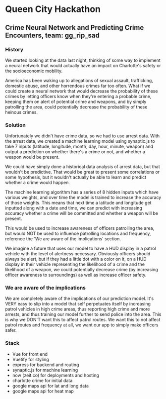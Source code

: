 # Queen City Hackathon

## Crime Neural Network and Predicting Crime Encounters, team: gg_rip_sad

### History

We started looking at the data last night, thinking of some way to implement a neural network that would actually have an impact on Charlotte's safety or the socioeconomic mobility. 

America has been waking up to allegations of sexual assault, trafficking, domestic abuse, and other horrendous crimes far too often. What if we could create a neural network that would decrease the probability of these crimes by letting officers know when they're entering a probable crime, keeping them on alert of potential crime and weapons, and by simply patrolling the area, could potentially decrease the probability of these heinous crimes. 

### Solution

Unfortunately we didn't have crime data, so we had to use arrest data. With the arrest data, we created a machine learning model using synaptic.js to take 7 inputs (latitude, longitude, month, day, hour, minute, weapon) and output a prediction on whether there's a crime or not, and whether a weapon would be present. 

We could have simply done a historical data analysis of arrest data, but that wouldn't be predictive. That would be great to present some correlations or some hypothesis, but it wouldn't actually be able to learn and predict whether a crime would happen. 

The machine learning algorithm has a series of 8 hidden inputs which have various weights, and over time the model is trained to increase the accuracy of those weights. This means that next time a latitude and longitude get inputted along with a date and time, we can predict with increasing accuracy whether a crime will be committed and whether a weapon will be present.  

This would be used to increase awareness of officers patrolling the area, but would NOT be used to influence patrolling locations and frequency, reference the 'We are aware of the implications' section. 

We imagine a future that uses our model to have a HUD display in a patrol vehicle with the level of alertness necessary. Obviously officers should always be alert, but if they had a little dot with a color on it, on a HUD display in their vehicle representing the likelihood of a crime and the likelihood of a weapon, we could potentially decrease crime (by increasing officer awareness to surroundings) as well as increase officer safety. 

### We are aware of the implications

We are completely aware of the implications of our prediction model. It's VERY easy to slip into a model that self perpetuates itself by increasing patrol vehicles in high crime areas, thus reporting high crime and more arrests, and thus training our model further to send police into the area. This is why we DON'T want this to affect patrol routes. We want this to not affect patrol routes and frequency at all, we want our app to simply make officers safer.

### Stack
* Vue for front end
* Vuetify for styling
* express for backend and routing
* synaptic.js for machine learning
* now (zeit.co) for deployments and hosting
* charlotte crime for initial data
* google maps api for lat and long data
* google maps api for heat map